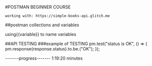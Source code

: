 #POSTMAN BEGINNER COURSE

    working with: https://simple-books-api.glitch.me  

##postman collections and variables

using{{variable}} to name variables

##API TESTING
###example of TESTING
pm.test("status is OK", () => {
    pm.response(response.status).to.be.("OK");
});


-------progress-------
1:19:20 minutes